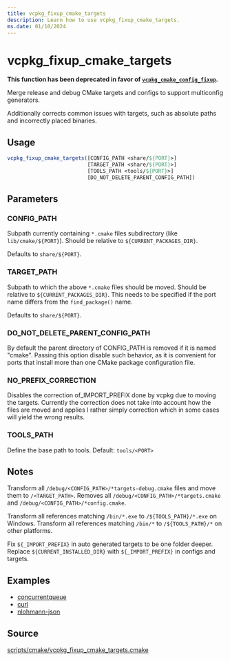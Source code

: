 ```yaml
---
title: vcpkg_fixup_cmake_targets
description: Learn how to use vcpkg_fixup_cmake_targets.
ms.date: 01/10/2024
---
```

# vcpkg_fixup_cmake_targets

**This function has been deprecated in favor of [`vcpkg_cmake_config_fixup`](vcpkg_cmake_config_fixup.md).**

Merge release and debug CMake targets and configs to support multiconfig generators.

Additionally corrects common issues with targets, such as absolute paths and incorrectly placed binaries.

## Usage

```cmake
vcpkg_fixup_cmake_targets([CONFIG_PATH <share/${PORT}>] 
                          [TARGET_PATH <share/${PORT}>] 
                          [TOOLS_PATH <tools/${PORT}>]
                          [DO_NOT_DELETE_PARENT_CONFIG_PATH])
```

## Parameters

### CONFIG_PATH

Subpath currently containing `*.cmake` files subdirectory (like `lib/cmake/${PORT}`). Should be relative to `${CURRENT_PACKAGES_DIR}`.

Defaults to `share/${PORT}`.

### TARGET_PATH

Subpath to which the above `*.cmake` files should be moved. Should be relative to `${CURRENT_PACKAGES_DIR}`.
This needs to be specified if the port name differs from the `find_package()` name.

Defaults to `share/${PORT}`.

### DO_NOT_DELETE_PARENT_CONFIG_PATH

By default the parent directory of CONFIG_PATH is removed if it is named "cmake".
Passing this option disable such behavior, as it is convenient for ports that install
more than one CMake package configuration file.

### NO_PREFIX_CORRECTION

Disables the correction of_IMPORT_PREFIX done by vcpkg due to moving the targets.
Currently the correction does not take into account how the files are moved and applies
I rather simply correction which in some cases will yield the wrong results.

### TOOLS_PATH

Define the base path to tools. Default: `tools/<PORT>`

## Notes

Transform all `/debug/<CONFIG_PATH>/*targets-debug.cmake` files and move them to `/<TARGET_PATH>`.
Removes all `/debug/<CONFIG_PATH>/*targets.cmake` and `/debug/<CONFIG_PATH>/*config.cmake`.

Transform all references matching `/bin/*.exe` to `/${TOOLS_PATH}/*.exe` on Windows.
Transform all references matching `/bin/*` to `/${TOOLS_PATH}/*`  on other platforms.

Fix `${_IMPORT_PREFIX}` in auto generated targets to be one folder deeper.
Replace `${CURRENT_INSTALLED_DIR}` with `${_IMPORT_PREFIX}` in configs and targets.

## Examples

- [concurrentqueue](https://github.com/Microsoft/vcpkg/blob/master/ports/concurrentqueue/portfile.cmake)
- [curl](https://github.com/Microsoft/vcpkg/blob/master/ports/curl/portfile.cmake)
- [nlohmann-json](https://github.com/Microsoft/vcpkg/blob/master/ports/nlohmann-json/portfile.cmake)

## Source

[scripts/cmake/vcpkg\_fixup\_cmake\_targets.cmake](https://github.com/Microsoft/vcpkg/blob/master/scripts/cmake/vcpkg_fixup_cmake_targets.cmake)
